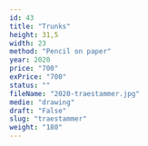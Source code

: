 ```yaml
---
id: 43
title: "Trunks"
height: 31,5
width: 23
method: "Pencil on paper"
year: 2020
price: "700"
exPrice: "700"
status: ""
fileName: "2020-traestammer.jpg"
medie: "drawing"
draft: "False"
slug: "traestammer"
weight: "180"
---
```

